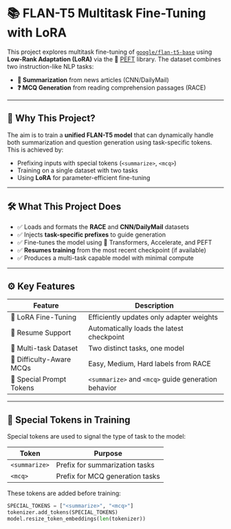 # 📚 FLAN-T5 Multitask Fine-Tuning with LoRA

This project explores multitask fine-tuning of [`google/flan-t5-base`](https://huggingface.co/google/flan-t5-base) using **Low-Rank Adaptation (LoRA)** via the 🤗 [PEFT](https://github.com/huggingface/peft) library. The dataset combines two instruction-like NLP tasks:

- **📝 Summarization** from news articles (CNN/DailyMail)
- **❓ MCQ Generation** from reading comprehension passages (RACE)

---

## 🧠 Why This Project?

The aim is to train a **unified FLAN-T5 model** that can dynamically handle both summarization and question generation using task-specific tokens. This is achieved by:

- Prefixing inputs with special tokens (`<summarize>`, `<mcq>`)
- Training on a single dataset with two tasks
- Using **LoRA** for parameter-efficient fine-tuning

---

## 🛠️ What This Project Does

- ✅ Loads and formats the **RACE** and **CNN/DailyMail** datasets  
- ✅ Injects **task-specific prefixes** to guide generation  
- ✅ Fine-tunes the model using 🤗 Transformers, Accelerate, and PEFT  
- ✅ **Resumes training** from the most recent checkpoint (if available)  
- ✅ Produces a multi-task capable model with minimal compute

---

## ⚙️ Key Features

| Feature                   | Description                                         |
|--------------------------|-----------------------------------------------------|
| 🔧 LoRA Fine-Tuning       | Efficiently updates only adapter weights            |
| 🔁 Resume Support         | Automatically loads the latest checkpoint           |
| 🧩 Multi-task Dataset     | Two distinct tasks, one model                       |
| 🎯 Difficulty-Aware MCQs  | Easy, Medium, Hard labels from RACE                 |
| 🧬 Special Prompt Tokens  | `<summarize>` and `<mcq>` guide generation behavior |

---

## 🧬 Special Tokens in Training

Special tokens are used to signal the type of task to the model:

| Token        | Purpose                          |
|--------------|----------------------------------|
| `<summarize>`| Prefix for summarization tasks   |
| `<mcq>`      | Prefix for MCQ generation tasks  |

These tokens are added before training:

```python
SPECIAL_TOKENS = ["<summarize>", "<mcq>"]
tokenizer.add_tokens(SPECIAL_TOKENS)
model.resize_token_embeddings(len(tokenizer))
